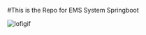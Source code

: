 #This is the Repo for EMS System Springboot


![lofigif](https://miro.medium.com/v2/resize:fit:1400/1*MmlUmaa0oRxkQXzrKghdMQ.gif)
